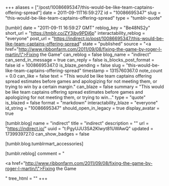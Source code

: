 +++
aliases = ["/post/10086695347/this-would-be-like-team-captains-offering-spread"]
date = 2011-09-11T16:59:27Z
id = "10086695347"
slug = "this-would-be-like-team-captains-offering-spread"
type = "tumblr-quote"

[tumblr]
date = "2011-09-11 16:59:27 GMT"
reblog_key = "Be48NS2y"
short_url = "https://tmblr.co/ZY3jby9PDi6p"
interactability_reblog = "everyone"
post_url = "https://indirect.io/post/10086695347/this-would-be-like-team-captains-offering-spread"
state = "published"
source = "<a href=\"http://www.ribbonfarm.com/2011/09/08/fixing-the-game-by-roger-l-martin/\">Fixing the Game</a>"
can_reblog = false
blog_name = "indirect"
can_send_in_message = true
can_reply = false
is_blocks_post_format = false
id = 10086695347.0
is_blaze_pending = false
slug = "this-would-be-like-team-captains-offering-spread"
timestamp = 1315760367.0
note_count = 0.0
can_like = false
text = "This would be like team captains offering spread estimates before games and apologizing for not meeting them, or trying to win by a certain margin."
can_blaze = false
summary = "This would be like team captains offering spread estimates before games and apologizing for not meeting them, or trying to win..."
type = "quote"
is_blazed = false
format = "markdown"
interactability_blaze = "everyone"
id_string = "10086695347"
should_open_in_legacy = true
display_avatar = true

[tumblr.blog]
name = "indirect"
title = "indirect"
description = ""
url = "https://indirect.io/"
uuid = "t:PgyUJU3SA2Klwyt81UWAwQ"
updated = 1739939727.0
can_show_badges = false

[tumblr.blog.tumblrmart_accessories]

[tumblr.reblog]
comment = "<p><a href=\"http://www.ribbonfarm.com/2011/09/08/fixing-the-game-by-roger-l-martin/\">Fixing the Game</a></p>"
tree_html = ""
+++
